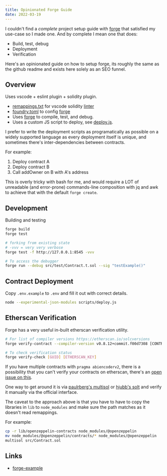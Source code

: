 ```yaml
---
title: Opinionated Forge Guide
date: 2022-03-19
---
```


I couldn't find a *complete* project setup guide with [forge](https://github.com/gakonst/foundry) that satisfied my use-case so I made one. And by complete I mean one that does:

- Build, test, debug
- Deployment
- Verification

Here's an opinionated guide on how to setup forge, its roughly the same as the github readme and exists here solely as an SEO funnel.

## Overview

Uses vscode + eslint plugin + solidity plugin.

- [remappings.txt](https://github.com/libevm/forge-example/blob/main/remappings.txt) for vscode solidity [linter](https://github.com/juanfranblanco/vscode-solidity#remappings)
- [foundry.toml](https://github.com/libevm/forge-example/blob/main/foundry.toml) to config [forge](https://github.com/gakonst/foundry)
- Uses [forge](https://github.com/gakonst/foundry) to compile, test, and debug.
- Uses a custom JS script to deploy, see [deploy.js](https://github.com/libevm/forge-example/blob/main/scripts/deploy.js).

I prefer to write the deployment scripts as programatically as possible on a widely supported language as every deployment itself is unique, and sometimes there's inter-dependencies between contracts.

For example:

1. Deploy contract A
2. Deploy contract B
3. Call addOwner on B with A's address

This is overly tricky with bash for me, and would require a LOT of unreadable (and error-prone) commands-line composition with jq and awk to achieve that with the default `forge create`.

## Development

Building and testing
```bash
forge build
forge test

# forking from existing state
# -vvv = very very verbose
forge test -f http://127.0.0.1:8545 -vvv

# To access the debugger
forge run --debug src/test/Contract.t.sol --sig "testExample()"
```

## Contract Deployment

Copy `.env.example` to `.env` and fill it out with correct details.

```bash
node --experimental-json-modules scripts/deploy.js
```

## Etherscan Verification

Forge has a very useful in-built etherscan verification utility.

```bash
# For list of compiler versions https://etherscan.io/solcversions
forge verify-contract --compiler-version v0.8.12+commit.f00d7308 [CONTRACT ADDRESS] --constructor-args <ARGS> --num-of-optimizations 200 [CONTRACT_PATH:CONTRACT_NAME] [ETHERSCAN_API_KEY]

# To check verification status
forge verify-check [GUID] [ETHERSCAN_KEY]
```

If you have multiple contracts with `pragma abiencoderv2`, there is a possibility that you can't verify your contracts on etherscan, there's an [open issue on this](https://github.com/gakonst/foundry/issues/852).

One way to get around it is via [paulrberg's multisol](https://github.com/paulrberg/multisol) or [hjubb's solt](https://github.com/hjubb/solt) and verify it manually via the official interface.

The caveat to the approach above is that you have to have to copy the libraries in `lib` to `node_modules` and make sure the path matches as it doesn't read remappings. 

For example:

```bash
cp -r lib/openzeppelin-contracts node_modules/@openzeppelin
mv node_modules/@openzeppelin/contracts/* node_modules/@openzeppelin
multisol src/Contract.sol
```

## Links

- [forge-example](https://github.com/libevm/forge-example)